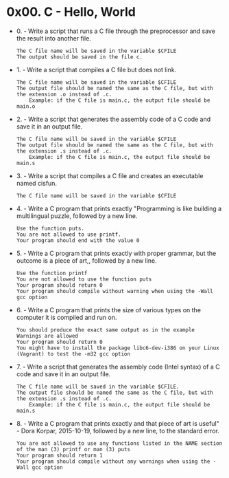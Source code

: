 <h1>0x00. C - Hello, World</h1>
<ul>
   <li>0. - Write a script that runs a C file through the preprocessor and save the result into another file.

    The C file name will be saved in the variable $CFILE
    The output should be saved in the file c.
</li>
   <li>1. - Write a script that compiles a C file but does not link.

    The C file name will be saved in the variable $CFILE
    The output file should be named the same as the C file, but with the extension .o instead of .c.
        Example: if the C file is main.c, the output file should be main.o
</li>
   <li>2. - Write a script that generates the assembly code of a C code and save it in an output file.

    The C file name will be saved in the variable $CFILE
    The output file should be named the same as the C file, but with the extension .s instead of .c.
        Example: if the C file is main.c, the output file should be main.s
</li>
   <li>3. - Write a script that compiles a C file and creates an executable named cisfun.

    The C file name will be saved in the variable $CFILE
</li>
   <li>4. - Write a C program that prints exactly "Programming is like building a multilingual puzzle, followed by a new line.

    Use the function puts.
    You are not allowed to use printf.
    Your program should end with the value 0
</li>
   <li>5. - Write a C program that prints exactly with proper grammar, but the outcome is a piece of art,, followed by a new line.

    Use the function printf
    You are not allowed to use the function puts
    Your program should return 0
    Your program should compile without warning when using the -Wall gcc option
</li>
   <li>6. - Write a C program that prints the size of various types on the computer it is compiled and run on.

    You should produce the exact same output as in the example
    Warnings are allowed
    Your program should return 0
    You might have to install the package libc6-dev-i386 on your Linux (Vagrant) to test the -m32 gcc option
</li>
   <li>7. - Write a script that generates the assembly code (Intel syntax) of a C code and save it in an output file.

    The C file name will be saved in the variable $CFILE.
    The output file should be named the same as the C file, but with the extension .s instead of .c.
        Example: if the C file is main.c, the output file should be main.s

</li>
   <li>8. - Write a C program that prints exactly and that piece of art is useful" - Dora Korpar, 2015-10-19, followed by a new line, to the standard error.

    You are not allowed to use any functions listed in the NAME section of the man (3) printf or man (3) puts
    Your program should return 1
    Your program should compile without any warnings when using the -Wall gcc option
</li>
</ul> 


